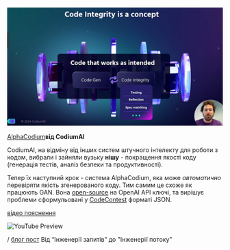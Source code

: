<!--
date: 2024-03-16T15:31:03
photo: ![Photo](2024-03-16-15-31-03.jpg)


-->

![Photo](2024-03-16-15-31-03.jpg)

[AlphaCodium](https://www.codium.ai/products/alpha-codium)**від CodiumAI** 

CodiumAI, на відміну від інших систем штучного інтелекту для роботи з кодом, вибрали і зайняли вузьку **нішу**  - покращення якості коду (генерація тестів, аналіз безпеки та продуктивності).

Тепер їх наступний крок - система AlphaCodium, яка може _автоматично_  перевіряти якість згенерованого коду. Тим самим це схоже як працюють GAN. Вона [open-source](https://github.com/Codium-ai/AlphaCodium)  на OpenAI API ключі, та вирішує проблеми сформульовані у [CodeContest](https://huggingface.co/datasets/deepmind/code_contests)  форматі JSON.

[відео пояснення](https://www.youtube.com/watch?v=AOqnJLBYon4) 

![YouTube Preview](https://img.youtube.com/vi/AOqnJLBYon4/mqdefault.jpg)

 / [блог пост](https://www.codium.ai/blog/alphacodium-state-of-the-art-code-generation-for-code-contests/) 
Від “Інженерії запитів” до "Інженерії потоку"
